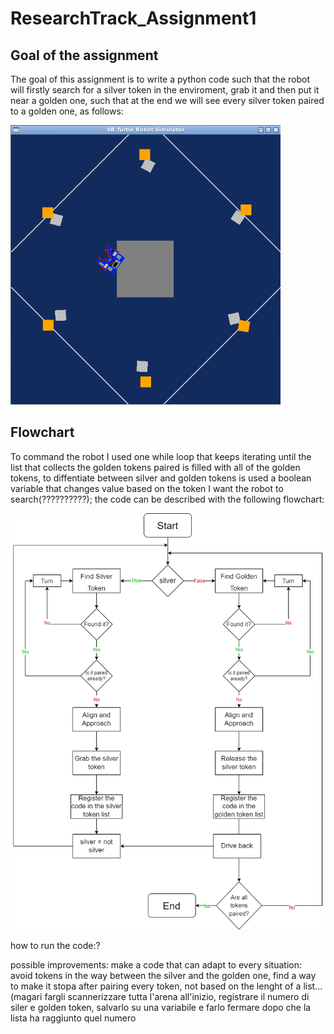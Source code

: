 # ResearchTrack_Assignment1

Goal of the assignment
---------------------------

The goal of this assignment is to write a python code such that the robot will firstly search for a silver token in the enviroment, grab it and then put it near a golden one, such that at the end we will see every silver token paired to a golden one, as follows:

![Final configuration](screenshot_fine.png)

Flowchart
---------------------------

To command the robot I used one while loop that keeps iterating until the list that collects the golden tokens paired is filled with all of the golden tokens, to diffentiate between silver and golden tokens is used a boolean variable that changes value based on the token I want the robot to search(??????????); the code can be described with the following flowchart:

![Code flowchart](FlowChartAssignment1.png)

how to run the code:?

possible improvements: make a code that can adapt to every situation: avoid tokens in the way between the silver and the golden one, find a way to make it stopa after pairing every token, not based on the lenght of a list... (magari fargli scannerizzare tutta l'arena all'inizio, registrare il numero di siler e golden token, salvarlo su una variabile e farlo fermare dopo che la lista ha raggiunto quel numero
